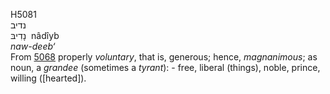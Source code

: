 <body>
  <p>H5081<br>  נדיב  <br> נָדִיבּ  ‎  nâdı̂yb  <br><i>naw-deeb‘ </i><br>From <a href="h5068.htm">5068</a>  properly <i>voluntary</i>, that is, generous; hence, <i>magnanimous</i>; as noun, a <i>grandee</i> (sometimes a <i>tyrant</i>): - free, liberal (things), noble, prince, willing ([hearted]).<br></p>
 </body>